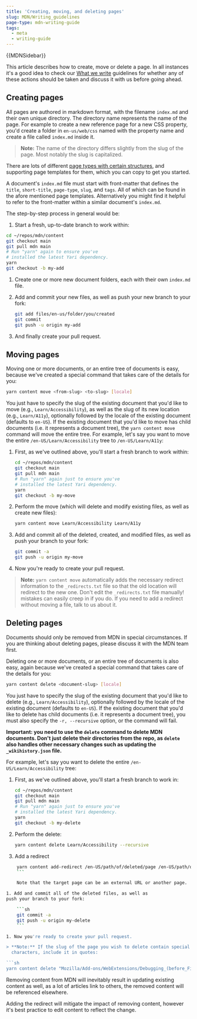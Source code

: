 ```yaml
---
title: 'Creating, moving, and deleting pages'
slug: MDN/Writing_guidelines
page-type: mdn-writing-guide
tags:
  - meta
  - writing-guide
---
```

{{MDNSidebar}}

This article describes how to create, move or delete a page. In all instances it's a good idea to check our [What we write](/en_US/docs/MDN/Writing_guidelines/What_we_write) guidelines for whether any of these actions should be taken and discuss it with us before going ahead.

## Creating pages

All pages are authored in markdown format, with the filename `index.md` and their own unique directory. The directory name represents the name of the page. For example to create a new reference page for a new CSS property, you'd create a folder in `en-us/web/css` named with the property name and create a file called `index.md` inside it.

> **Note:** The name of the directory differs slightly from the slug of the page. Most notably the slug is capitalized.

There are lots of different [page types with certain structures](/en_US/docs/MDN/Writing_guidelines/How_to_write/Page_types), and supporting page templates for them, which you can copy to get you started.

A document's `index.md` file must start with front-matter that defines the `title`, `short-title`, `page-type`, `slug`, and `tags`. All of which can be found in the afore mentioned page templates. Alternatively you might find it helpful to refer to the front-matter within a similar document's `index.md`.

The step-by-step process in general would be:

1. Start a fresh, up-to-date branch to work within:

```sh
cd ~/repos/mdn/content
git checkout main
git pull mdn main
# Run "yarn" again to ensure you've
# installed the latest Yari dependency.
yarn
git checkout -b my-add
```

1. Create one or more new document folders, each with their own `index.md` file.

1. Add and commit your new files, as well as push your new branch to your fork:

    ```sh
    git add files/en-us/folder/you/created
    git commit
    git push -u origin my-add
    ```

1. And finally create your
pull request.

## Moving pages

Moving one or more documents, or an entire tree of documents is easy,
because we've created a special command that takes care of the details for you:

```sh
yarn content move <from-slug> <to-slug> [locale]
```

You just have to specify the slug of the existing document that you'd like
to move (e.g., `Learn/Accessibility`), as well as the slug of its new
location (e.g., `Learn/A11y`), optionally followed by the locale of the
existing document (defaults to `en-US`).
If the existing document that you'd like to move has child documents (i.e.
it represents a document tree), the `yarn content move` command will move
the entire tree. For example, let's say you want to move the entire
`/en-US/Learn/Accessibility` tree to `/en-US/Learn/A11y`:

1. First, as we've outlined above, you'll start a fresh branch to work within:

    ```sh
    cd ~/repos/mdn/content
    git checkout main
    git pull mdn main
    # Run "yarn" again just to ensure you've
    # installed the latest Yari dependency.
    yarn
    git checkout -b my-move
    ```

1. Perform the move (which will delete and modify existing files, as well
as create new files):

    ```sh
    yarn content move Learn/Accessibility Learn/A11y
    ```

1. Add and commit all of the deleted, created, and modified files, as well as
push your branch to your fork:

    ```sh
    git commit -a
    git push -u origin my-move
    ```

1. Now you're ready to create your pull request.

> **Note:** `yarn content move` automatically adds the necessary redirect
information to the `_redirects.txt` file so that the old location will redirect
to the new one. Don't edit the `_redirects.txt` file manually!
mistakes can easily creep in if you do. If you need to add a redirect without
moving a file, talk to us about it.

## Deleting pages

Documents should only be removed from MDN in special circumstances. If you are thinking about deleting pages, please discuss it with the MDN team first.

Deleting one or more documents, or an entire tree of documents is also easy,
again because we've created a special command that takes care of the
details for you:

```sh
yarn content delete <document-slug> [locale]
```

You just have to specify the slug of the existing document that you'd like
to delete (e.g., `Learn/Accessibility`), optionally followed by the locale
of the existing document (defaults to `en-US`). If the existing document
that you'd like to delete has child documents (i.e. it represents a
document tree), you must also specify the `-r, --recursive` option, or
the command will fail.

**Important: you need to use the `delete` command to delete MDN documents. Don't
just delete their directories from the repo, as `delete` also handles other
necessary changes such as updating the `_wikihistory.json` file.**

For example, let's say you want to delete the
entire `/en-US/Learn/Accessibility` tree:

1. First, as we've outlined above, you'll start a fresh branch to work in:

    ```sh
    cd ~/repos/mdn/content
    git checkout main
    git pull mdn main
    # Run "yarn" again just to ensure you've
    # installed the latest Yari dependency.
    yarn
    git checkout -b my-delete
    ```

1. Perform the delete:

    ```sh
    yarn content delete Learn/Accessibility --recursive
    ```

1. Add a redirect

```sh
    yarn content add-redirect /en-US/path/of/deleted/page /en-US/path/of/target/page
    ```

    Note that the target page can be an external URL or another page.

1. Add and commit all of the deleted files, as well as
push your branch to your fork:

    ```sh
    git commit -a
    git push -u origin my-delete
    ```

1. Now you're ready to create your pull request.

> **Note:** If the slug of the page you wish to delete contain special
  characters, include it in quotes:

```sh
yarn content delete "Mozilla/Add-ons/WebExtensions/Debugging_(before_Firefox_50)"
```

Removing content from MDN will inevitably result in updating existing content as well, as a lot of articles link to others, the removed content will be referenced elsewhere.

Adding the redirect will mitigate the impact of removing content, however it's best practice to edit content to reflect the change.


